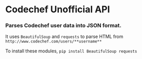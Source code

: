 # Codechef Unofficial API

### Parses Codechef user data into JSON format.

It uses `BeautifulSoup` and `requests` to parse HTML from `http://www.codechef.com/users/**username**`

To install these modules,
	`pip install BeautifulSoup requests`